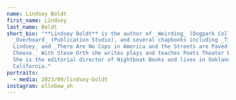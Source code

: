 ```yaml
---
name: Lindsey Boldt
first_name: Lindsey
last_name: Boldt
short_bio: "**Lindsey Boldt** is the author of _Weirding_ (Dogpark Collective),
  _Overboard_ (Publication Studio), and several chapbooks including _Titties for
  Lindsey_ and _There Are No Cops in America and the Streets are Paved w/
  Cheese._ With Steve Orth she writes plays and teaches Poets Theater Workshops.
  She is the editorial director of Nightboat Books and lives in Oakland,
  California."
portraits:
  - media: 2023/09/lindsey-boldt
instagram: ellebow_oh
---
```

